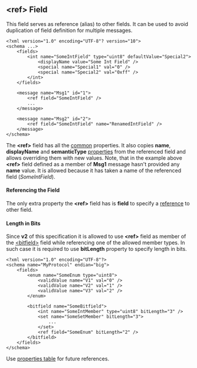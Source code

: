 ## &lt;ref&gt; Field
This field serves as reference (alias) to other fields. It can be used 
to avoid duplication of field definition for multiple messages.
```
<?xml version="1.0" encoding="UTF-8"? version="10">
<schema ...>
    <fields>
        <int name="SomeIntField" type="uint8" defaultValue="Special2">
            <displayName value="Some Int Field" />
            <special name="Special1" val="0" />
            <special name="Special2" val="0xff" />
        </int>
    </fields>
    
    <message name="Msg1" id="1">
        <ref field="SomeIntField" />
        ...
    </message>
    
    <message name="Msg2" id="2">
        <ref field="SomeIntField" name="RenamedIntField" />
    </message>
</schema>
```
The **&lt;ref&gt;** field has all the [common](common.md) properties. It
also copies **name**, **displayName** and **semanticType** [properties](../intro/properties.md)
from the referenced field and allows overriding them with new values.
Note, that in the example above **&lt;ref&gt;** field defined as a member of
**Msg1** message hasn't provided any **name** value. It is allowed because
it has taken a name of the referenced field (*SomeIntField*).

#### Referencing the Field
The only extra property the **&lt;ref&gt;** field has is **field** to 
specify a [reference](../intro/references.md) to other field.

#### Length in Bits
Since **v2** of this specification it is allowed to use **&lt;ref&gt;** field
as member of the [&lt;bitfield&gt;](bitfield.md) field while referencing one
of the allowed member types. In such case it is required to use **bitLength**
property to specify length in bits.
```
<?xml version="1.0" encoding="UTF-8"?>
<schema name="MyProtocol" endian="big">
    <fields>
        <enum name="SomeEnum type="uint8">
            <validValue name="V1" val="0" />
            <validValue name="V2" val="1" />
            <validValue name="V3" val="2" />
        </enum>
        
        <bitfield name="SomeBitfield">
            <int name="SomeIntMember" type="uint8" bitLength="3" />
            <set name="SomeSetMember" bitLength="3">
                ...
            </set>
            <ref field="SomeEnum" bitLength="2" />
        </bitfield>
    </fields>
</schema>
```


Use [properties table](../appendix/ref.md) for future references.
